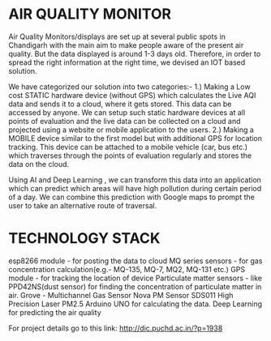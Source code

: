 # AIR QUALITY MONITOR
Air Quality Monitors/displays are set up at several public spots in Chandigarh with the main aim to make people aware of the present air quality. But the data displayed is around 1-3 days old. Therefore, in order to spread the right information at the right time, we devised an IOT based solution.

We have categorized our solution into two categories:-
1.) Making a Low cost STATIC hardware device (without GPS) which calculates the Live AQI data and sends it to a cloud, where it gets stored. This data can be accessed by anyone. We can setup such static hardware devices at all points of evaluation and the live data can be collected on a cloud and projected using a website or mobile application to the users.
2.) Making a MOBILE device similar to the first model but with additional GPS for location tracking. This device can be attached to a mobile vehicle (car, bus etc.) which traverses through the points of evaluation regularly and stores the data on the cloud.

Using AI and Deep Learning , we can transform this data into an application which can predict which areas will have high pollution during certain period of a day. We can combine this prediction with Google maps to prompt the user to take an alternative route of traversal.

# TECHNOLOGY STACK
esp8266 module - for posting the data to cloud
MQ series sensors - for gas concentration calculation(e.g.- MQ-135, MQ-7, MQ2, MQ-131 etc.)
GPS module - for tracking the location of device
Particulate matter sensors - like PPD42NS(dust sensor) for finding the concentration of particulate matter in air.
Grove - Multichannel Gas Sensor
Nova PM Sensor SDS011 High Precision Laser PM2.5
Arduino UNO for calculating the data.
Deep Learning for predicting the air quality 


For project details go to this link:
http://dic.puchd.ac.in/?p=1938
